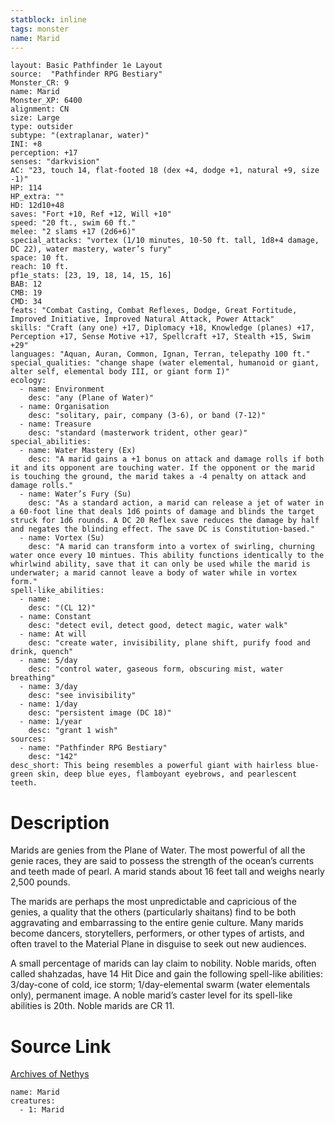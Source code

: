 ```yaml
---
statblock: inline
tags: monster
name: Marid
---
```

```statblock
layout: Basic Pathfinder 1e Layout
source:  "Pathfinder RPG Bestiary"
Monster_CR: 9
name: Marid
Monster_XP: 6400
alignment: CN
size: Large
type: outsider
subtype: "(extraplanar, water)"
INI: +8
perception: +17
senses: "darkvision"
AC: "23, touch 14, flat-footed 18 (dex +4, dodge +1, natural +9, size -1)"
HP: 114
HP_extra: ""
HD: 12d10+48
saves: "Fort +10, Ref +12, Will +10"
speed: "20 ft., swim 60 ft."
melee: "2 slams +17 (2d6+6)"
special_attacks: "vortex (1/10 minutes, 10-50 ft. tall, 1d8+4 damage, DC 22), water mastery, water’s fury"
space: 10 ft.
reach: 10 ft.
pf1e_stats: [23, 19, 18, 14, 15, 16]
BAB: 12
CMB: 19
CMD: 34
feats: "Combat Casting, Combat Reflexes, Dodge, Great Fortitude, Improved Initiative, Improved Natural Attack, Power Attack"
skills: "Craft (any one) +17, Diplomacy +18, Knowledge (planes) +17, Perception +17, Sense Motive +17, Spellcraft +17, Stealth +15, Swim +29"
languages: "Aquan, Auran, Common, Ignan, Terran, telepathy 100 ft."
special_qualities: "change shape (water elemental, humanoid or giant, alter self, elemental body III, or giant form I)"
ecology:
  - name: Environment
    desc: "any (Plane of Water)"
  - name: Organisation
    desc: "solitary, pair, company (3-6), or band (7-12)"
  - name: Treasure
    desc: "standard (masterwork trident, other gear)"
special_abilities:
  - name: Water Mastery (Ex)
    desc: "A marid gains a +1 bonus on attack and damage rolls if both it and its opponent are touching water. If the opponent or the marid is touching the ground, the marid takes a -4 penalty on attack and damage rolls."
  - name: Water’s Fury (Su)
    desc: "As a standard action, a marid can release a jet of water in a 60-foot line that deals 1d6 points of damage and blinds the target struck for 1d6 rounds. A DC 20 Reflex save reduces the damage by half and negates the blinding effect. The save DC is Constitution-based."
  - name: Vortex (Su)
    desc: "A marid can transform into a vortex of swirling, churning water once every 10 mintues. This ability functions identically to the whirlwind ability, save that it can only be used while the marid is underwater; a marid cannot leave a body of water while in vortex form."
spell-like_abilities:
  - name:
    desc: "(CL 12)"
  - name: Constant
    desc: "detect evil, detect good, detect magic, water walk"
  - name: At will
    desc: "create water, invisibility, plane shift, purify food and drink, quench"
  - name: 5/day
    desc: "control water, gaseous form, obscuring mist, water breathing"
  - name: 3/day
    desc: "see invisibility"
  - name: 1/day
    desc: "persistent image (DC 18)"
  - name: 1/year
    desc: "grant 1 wish"
sources:
  - name: "Pathfinder RPG Bestiary"
    desc: "142"
desc_short: This being resembles a powerful giant with hairless blue-green skin, deep blue eyes, flamboyant eyebrows, and pearlescent teeth.
```
# Description
Marids are genies from the Plane of Water. The most powerful of all the genie races, they are said to possess the strength of the ocean’s currents and teeth made of pearl. A marid stands about 16 feet tall and weighs nearly 2,500 pounds.

The marids are perhaps the most unpredictable and capricious of the genies, a quality that the others (particularly shaitans) find to be both aggravating and embarrassing to the entire genie culture. Many marids become dancers, storytellers, performers, or other types of artists, and often travel to the Material Plane in disguise to seek out new audiences.

A small percentage of marids can lay claim to nobility. Noble marids, often called shahzadas, have 14 Hit Dice and gain the following spell-like abilities: 3/day-cone of cold, ice storm; 1/day-elemental swarm (water elementals only), permanent image. A noble marid’s caster level for its spell-like abilities is 20th. Noble marids are CR 11.
# Source Link
[Archives of Nethys](https://aonprd.com/MonsterDisplay.aspx?ItemName=Marid)
```encounter-table
name: Marid
creatures:
  - 1: Marid
```
